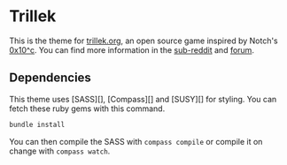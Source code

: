 # Trillek

This is the theme for [trillek.org][trillek-site], an open source game inspired by Notch's [0x10^c][0x10c]. You can find more information in the [sub-reddit][] and [forum][].

## Dependencies

This theme uses [SASS][], [Compass][] and [SUSY][] for styling. You can fetch these ruby gems with this command.

```bash
bundle install
```

You can then compile the SASS with `compass compile` or compile it on change with `compass watch`.

[trillek-site]: http://trillek.org/
[0x10c]: http://0x10c.com/
[sub-reddit]: http://www.reddit.com/r/trillek
[forum]: http://forum.trillek.org/
